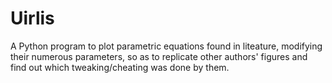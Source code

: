 # Uirlis
A Python program to plot parametric equations found in liteature, modifying their numerous parameters, so as to replicate other authors' figures and find out which tweaking/cheating was done by them.

